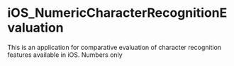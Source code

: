 # iOS_NumericCharacterRecognitionEvaluation
This is an application for comparative evaluation of character recognition features available in iOS. Numbers only
